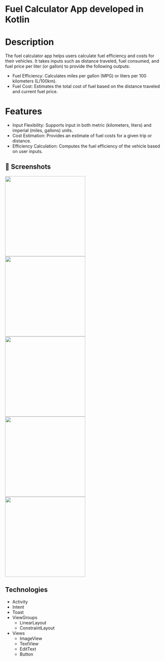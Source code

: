 # Fuel Calculator App developed in Kotlin

# Description
The fuel calculator app helps users calculate fuel efficiency and costs for their vehicles. It takes inputs such as distance traveled, fuel consumed, and fuel price per liter (or gallon) to provide the following outputs:

 - Fuel Efficiency: Calculates miles per gallon (MPG) or liters per 100 kilometers (L/100km).
 - Fuel Cost: Estimates the total cost of fuel based on the distance traveled and current fuel price.
# Features
 - Input Flexibility: Supports input in both metric (kilometers, liters) and imperial (miles, gallons) units.
 - Cost Estimation: Provides an estimate of fuel costs for a given trip or distance.
 - Efficiency Calculation: Computes the fuel efficiency of the vehicle based on user inputs.

## 📸 Screenshots

<img src="https://github.com/FelipeDubiella/Fuel-Calculator/assets/171951083/8d7fb066-ef31-42af-b8a8-fdba12543f09" width=260/> <img src="https://github.com/FelipeDubiella/Fuel-Calculator/assets/171951083/96c6585b-4484-4fb3-ad28-eedb92d1a56b" width=260/> <img src="https://github.com/FelipeDubiella/Fuel-Calculator/assets/171951083/8785fbc8-fdf8-4c1e-8814-e9c940685e44" width=260/> <img src="https://github.com/FelipeDubiella/Fuel-Calculator/assets/171951083/0be2383a-8f18-4800-9ad9-94b6c4dccf9c" width=260/> <img src="https://github.com/FelipeDubiella/Fuel-Calculator/assets/171951083/5b925de8-7f45-4903-8b3b-cde1794c1d21" width=260/>



## Technologies

- Activity
- Intent
- Toast
- ViewGroups
  - LinearLayout
  - ConstraintLayout
- Views
  - ImageView
  - TextView
  - EditText
  - Button
